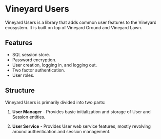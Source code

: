 # Vineyard Users

Vineyard Users is a library that adds common user features to the Vineyard ecosystem.  It is built on top of Vineyard Ground and Vineyard Lawn.

## Features

* SQL session store.
* Password encryption.
* User creation, logging in, and logging out.
* Two factor authentication.
* User roles.
 
## Structure

Vineyard Users is primarily divided into two parts:

1. **User Manager** - Provides basic initialization and storage of User and Session entities.

2. **User Service** - Provides User web service features, mostly revolving around authentication and session management.

